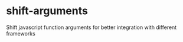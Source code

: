 # shift-arguments
Shift javascript function arguments for better integration with different frameworks
